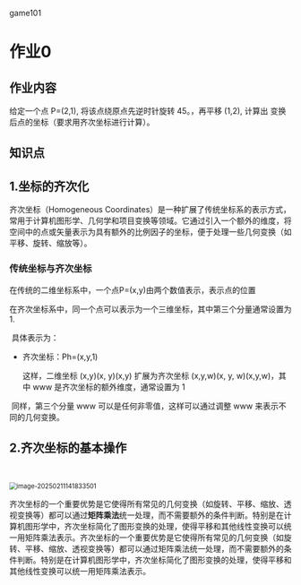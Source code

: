 game101

# 作业0



## 作业内容

给定一个点 P=(2,1), 将该点绕原点先逆时针旋转 45。，再平移 (1,2), 计算出 变换后点的坐标（要求用齐次坐标进行计算）。



## 知识点

## 1.坐标的齐次化

齐次坐标（Homogeneous Coordinates）是一种扩展了传统坐标系的表示方式，常用于计算机图形学、几何学和项目变换等领域。它通过引入一个额外的维度，将空间中的点或矢量表示为具有额外的比例因子的坐标，便于处理一些几何变换（如平移、旋转、缩放等）。



### 传统坐标与齐次坐标

  在传统的二维坐标系中，一个点P=(x,y)由两个数值表示，表示点的位置

   在齐次坐标系中，同一个点可以表示为一个三维坐标，其中第三个分量通常设置为 1.

​    具体表示为：

- 齐次坐标：Ph=(x,y,1)

  这样，二维坐标 (x,y)(x, y)(x,y) 扩展为齐次坐标 (x,y,w)(x, y, w)(x,y,w)，其中 www 是齐次坐标的额外维度，通常设置为 1

​      同样，第三个分量 www 可以是任何非零值，这样可以通过调整 www 来表示不同的几何变换。

##    2.齐次坐标的基本操作

​		

<img src="C:\Users\ldc20\AppData\Roaming\Typora\typora-user-images\image-20250211141833501.png" alt="image-20250211141833501" style="zoom:80%;" />

齐次坐标的一个重要优势是它使得所有常见的几何变换（如旋转、平移、缩放、透视变换等）都可以通过**矩阵乘法**统一处理，而不需要额外的条件判断。特别是在计算机图形学中，齐次坐标简化了图形变换的处理，使得平移和其他线性变换可以统一用矩阵乘法表示。齐次坐标的一个重要优势是它使得所有常见的几何变换（如旋转、平移、缩放、透视变换等）都可以通过矩阵乘法统一处理，而不需要额外的条件判断。特别是在计算机图形学中，齐次坐标简化了图形变换的处理，使得平移和其他线性变换可以统一用矩阵乘法表示。